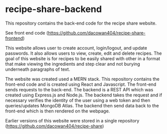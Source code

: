# recipe-share-backend
This repository contains the back-end code for the recipe share website. 

See front end code (https://github.com/dacowan404/recipe-share-frontend)

This website allows user to create account, login/logout, and update passwords.
It also allows users to view, create, edit and delete recipes. The goal of this 
website is for recipes to be easily shared with other in a format that make viewing
the ingredients and step clear and not burying underneath paragraphs of text.

The website was created used a MERN stack. This repository contains the front-end code
and is created using React and Javascript. The front-end sends requests to the back-end.
The backend is a REST API which was created using Express.js and Node.js. The backend 
takes the request and if necessary verifies the identity of the user using a web token 
and then queries/updates MongoDB Atlas. The backend then send data back to the front-end
which is then rendered on the webpage.

Earlier versions of this website were stored in a single repository 
(https://github.com/dacowan404/recipe-share)